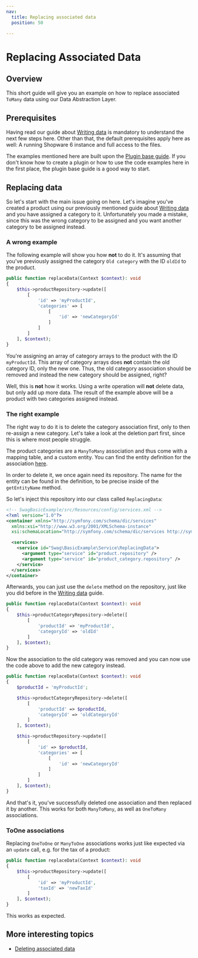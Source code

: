 ```yaml
---
nav:
  title: Replacing associated data
  position: 50

---
```


# Replacing Associated Data

## Overview

This short guide will give you an example on how to replace associated `ToMany` data using our Data Abstraction Layer.

## Prerequisites

Having read our guide about [Writing data](writing-data) is mandatory to understand the next few steps here. Other than that, the default prerequisites apply here as well: A running Shopware 6 instance and full access to the files.

The examples mentioned here are built upon the [Plugin base guide](../../plugin-base-guide). If you don't know how to create a plugin or how to use the code examples here in the first place, the plugin base guide is a good way to start.

## Replacing data

So let's start with the main issue going on here. Let's imagine you've created a product using our previously mentioned guide about [Writing data](writing-data) and you have assigned a category to it. Unfortunately you made a mistake, since this was the wrong category to be assigned and you want another category to be assigned instead.

### A wrong example

The following example will show you how **not** to do it. It's assuming that you've previously assigned the category `Old category` with the ID `oldId` to the product.

```php
public function replaceData(Context $context): void
{
    $this->productRepository->update([
        [
            'id' => 'myProductId',
            'categories' => [
                [
                    'id' => 'newCategoryId'
                ]
            ]
        ]
    ], $context);
}
```

You're assigning an array of category arrays to the product with the ID `myProductId`. This array of category arrays does **not** contain the old category ID, only the new one. Thus, the old category association should be removed and instead the new category should be assigned, right?

Well, this is **not** how it works. Using a write operation will **not** delete data, but only add up more data. The result of the example above will be a product with two categories assigned instead.

### The right example

The right way to do it is to delete the category association first, only to then re-assign a new category. Let's take a look at the deletion part first, since this is where most people struggle.

The product categories are a `ManyToMany` association and thus come with a mapping table, and a custom entity. You can find the entity definition for the association [here](https://github.com/shopware/shopware/blob/trunk/src/Core/Content/Product/Aggregate/ProductCategory/ProductCategoryDefinition.php).

In order to delete it, we once again need its repository. The name for the entity can be found in the definition, to be precise inside of the `getEntityName` method.

So let's inject this repository into our class called `ReplacingData`:

```xml
<!-- SwagBasicExample/src/Resources/config/services.xml -->
<?xml version="1.0"?>
<container xmlns="http://symfony.com/schema/dic/services"
  xmlns:xsi="http://www.w3.org/2001/XMLSchema-instance"
  xsi:schemaLocation="http://symfony.com/schema/dic/services http://symfony.com/schema/dic/services/services-1.0.xsd">

  <services>
    <service id="Swag\BasicExample\Service\ReplacingData">
      <argument type="service" id="product.repository" />
      <argument type="service" id="product_category.repository" />
    </service>
  </services>
</container>
```

Afterwards, you can just use the `delete` method on the repository, just like you did before in the [Writing data](writing-data) guide.

```php
public function replaceData(Context $context): void
{
    $this->productCategoryRepository->delete([
        [
            'productId' => 'myProductId',
            'categoryId' => 'oldId'
        ]
    ], $context);
}
```

Now the association to the old category was removed and you can now use the code above to add the new category instead.

```php
public function replaceData(Context $context): void
{
    $productId = 'myProductId';

    $this->productCategoryRepository->delete([
        [
            'productId' => $productId,
            'categoryId' => 'oldCategoryId'
        ]
    ], $context);

    $this->productRepository->update([
        [
            'id' => $productId,
            'categories' => [
                [
                    'id' => 'newCategoryId'
                ]
            ]
        ]
    ], $context);
}
```

And that's it, you've successfully deleted one association and then replaced it by another. This works for both `ManyToMany`, as well as `OneToMany` associations.

### ToOne associations

Replacing `OneToOne` or `ManyToOne` associations works just like expected via an `update` call, e.g. for the tax of a product:

```php
public function replaceData(Context $context): void
{
    $this->productRepository->update([
        [
            'id' => 'myProductId',
            'taxId' => 'newTaxId'
        ]
    ], $context);
}
```

This works as expected.

## More interesting topics

* [Deleting associated data](deleting-associated-data)
